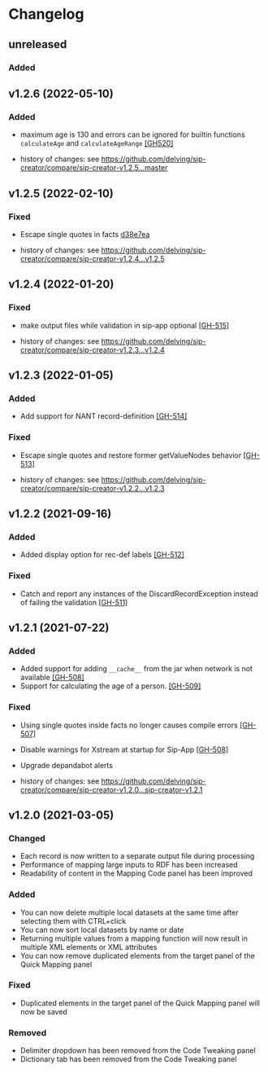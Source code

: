 # Changelog

## unreleased

### Added

## v1.2.6 (2022-05-10)

### Added

-  maximum age is 130 and errors can be ignored for builtin functions `calculateAge` and `calculateAgeRange` [[GH520]](https://github.com/delving/sip-creator/pull/520) 
 
- history of changes: see https://github.com/delving/sip-creator/compare/sip-creator-v1.2.5...master

## v1.2.5 (2022-02-10)

### Fixed
 
-  Escape single quotes in facts [d38e7ea](https://github.com/delving/hub3/commit/d38e7ea00484010aa62e609b22adc0757023fb24)

- history of changes: see https://github.com/delving/sip-creator/compare/sip-creator-v1.2.4...v1.2.5

## v1.2.4 (2022-01-20)

### Fixed

- make output files while validation in sip-app optional [[GH-515]](https://github.com/delving/sip-creator/pull/515)

- history of changes: see https://github.com/delving/sip-creator/compare/sip-creator-v1.2.3...v1.2.4

## v1.2.3 (2022-01-05)

### Added

- Add support for NANT record-definition [[GH-514]](https://github.com/delving/sip-creator/pull/514)

### Fixed

- Escape single quotes and restore former getValueNodes behavior [[GH-513]](https://github.com/delving/sip-creator/pull/513)

- history of changes: see https://github.com/delving/sip-creator/compare/sip-creator-v1.2.2...v1.2.3

## v1.2.2 (2021-09-16)

### Added 

- Added display option for rec-def labels  [[GH-512]](https://github.com/delving/sip-creator/pull/512)

### Fixed

- Catch and report any instances of the DiscardRecordException instead of failing the validation [[GH-511]](https://github.com/delving/sip-creator/pull/511)

## v1.2.1 (2021-07-22)

### Added

- Added support for adding ``__cache__`` from the jar when network is not available [[GH-508]](https://github.com/delving/sip-creator/pull/508)
- Support for calculating the age of a person. [[GH-509]](https://github.com/delving/sip-creator/pull/509)

### Fixed

- Using single quotes inside facts no longer causes compile errors [[GH-507]](https://github.com/delving/sip-creator/pull/507)
- Disable warnings for Xstream at startup for Sip-App [[GH-508]](https://github.com/delving/sip-creator/pull/508)
- Upgrade depandabot alerts

- history of changes: see https://github.com/delving/sip-creator/compare/sip-creator-v1.2.0...sip-creator-v1.2.1

## v1.2.0 (2021-03-05)

### Changed
- Each record is now written to a separate output file during processing
- Performance of mapping large inputs to RDF has been increased
- Readability of content in the Mapping Code panel has been improved

### Added
- You can now delete multiple local datasets at the same time after selecting them with CTRL+click
- You can now sort local datasets by name or date
- Returning multiple values from a mapping function will now result in multiple XML elements or XML attributes
- You can now remove duplicated elements from the target panel of the Quick Mapping panel

### Fixed
- Duplicated elements in the target panel of the Quick Mapping panel will now be saved

### Removed
- Delimiter dropdown has been removed from the Code Tweaking panel
- Dictionary tab has been removed from the Code Tweaking panel
